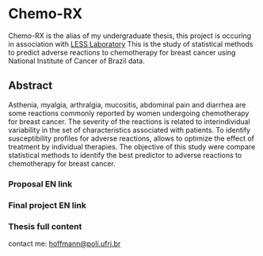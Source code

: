 # Chemo-RX
Chemo-RX is the alias of my undergraduate thesis, this project is occuring in association with [LESS Laboratory](http://www.peb.ufrj.br/less.htm)
This is the study of statistical methods to predict adverse reactions to chemotherapy for breast cancer using National Institute of Cancer of Brazil data.

## Abstract
Asthenia, myalgia, arthralgia, mucositis, abdominal pain and diarrhea are some
reactions commonly reported by women undergoing chemotherapy for breast cancer.
The severity of the reactions is related to interindividual variability in the set
of characteristics associated with patients. To identify susceptibility profiles for adverse
reactions, allows to optimize the effect of treatment by individual therapies.
The objective of this study were compare statistical methods to identify the best predictor to
adverse reactions to chemotherapy for breast cancer. 

### Proposal EN link

### Final project EN link

### Thesis full content
contact me:	 hoffmann@poli.ufrj.br
